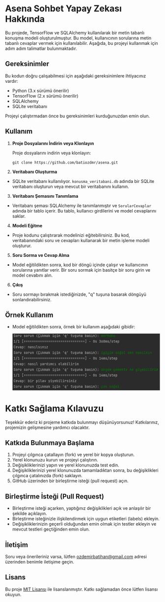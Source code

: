 # Asena Sohbet Yapay Zekası Hakkında

Bu projede, TensorFlow ve SQLAlchemy kullanılarak bir metin tabanlı konuşma modeli oluşturulmuştur. Bu model, kullanıcının sorularına metin tabanlı cevaplar vermek için kullanılabilir. Aşağıda, bu projeyi kullanmak için adım adım talimatlar bulunmaktadır.

## Gereksinimler

Bu kodun doğru çalışabilmesi için aşağıdaki gereksinimlere ihtiyacınız vardır:

- Python (3.x sürümü önerilir)
- TensorFlow (2.x sürümü önerilir)
- SQLAlchemy
- SQLite veritabanı

Projeyi çalıştırmadan önce bu gereksinimleri kurduğunuzdan emin olun.

## Kullanım

1. **Proje Dosyalarını İndirin veya Klonlayın**

   Proje dosyalarını indirin veya klonlayın:

   ```shell
   git clone https://github.com/batiozdmr/asena.git
   ```

2. **Veritabanı Oluşturma**

- SQLite veritabanı kullanılıyor. `konusma_veritabani.db` adında bir SQLite veritabanı oluşturun veya mevcut bir veritabanını kullanın.

3. **Veritabanı Şemasını Tanımlama**

- Veritabanı şeması SQLAlchemy ile tanımlanmıştır ve `SorularCevaplar` adında bir tablo içerir. Bu tablo, kullanıcı girdilerini ve model cevaplarını saklar.

4. **Modeli Eğitme**

- Proje kodunu çalıştırarak modelinizi eğitebilirsiniz. Bu kod, veritabanındaki soru ve cevapları kullanarak bir metin işleme modeli oluşturur.

5. **Soru Sorma ve Cevap Alma**

- Model eğitildikten sonra, kod bir döngü içinde çalışır ve kullanıcının sorularına yanıtlar verir. Bir soru sormak için basitçe bir soru girin ve model cevabını alın.

6. **Çıkış**

- Soru sormayı bırakmak istediğinizde, "q" tuşuna basarak döngüyü sonlandırabilirsiniz.

## Örnek Kullanım

- Model eğitildikten sonra, örnek bir kullanım aşağıdaki gibidir:
  
  ![Logo](assets/images/test.png)

# Katkı Sağlama Kılavuzu

Teşekkür ederiz ki projeme katkıda bulunmayı düşünüyorsunuz! Katkılarınız, projemizin gelişmesine yardımcı olacaktır.

## Katkıda Bulunmaya Başlama

1. Projeyi çılgınca çatallayın (fork) ve yerel bir kopya oluşturun.
2. Yerel klonunuzu kurun ve projeyi çalıştırın.
3. Değişikliklerinizi yapın ve yerel klonunuzda test edin.
4. Değişikliklerinizi yerel klonunuzda tamamladıktan sonra, bu değişiklikleri çılgınca çatalınızda (fork) saklayın.
5. GitHub üzerinden bir birleştirme isteği (pull request) açın.

## Birleştirme İsteği (Pull Request)

- Birleştirme isteği açarken, yaptığınız değişiklikleri açık ve anlaşılır bir şekilde açıklayın.
- Birleştirme isteğinizle ilişkilendirmek için uygun etiketleri (labels) ekleyin.
- Değişikliklerinizin geçerli olduğundan emin olmak için testler ekleyin ve mevcut testleri geçtiğinden emin olun.

## İletişim

Soru veya önerileriniz varsa, lütfen [ozdemirbatihan@gmail.com](mailto:ozdemirbatihan@gmail.com) adresi üzerinden benimle iletişime geçin.

## Lisans

Bu proje [MIT Lisansı](LICENSE) ile lisanslanmıştır. Katkı sağlamadan önce lütfen lisansı okuyun.


